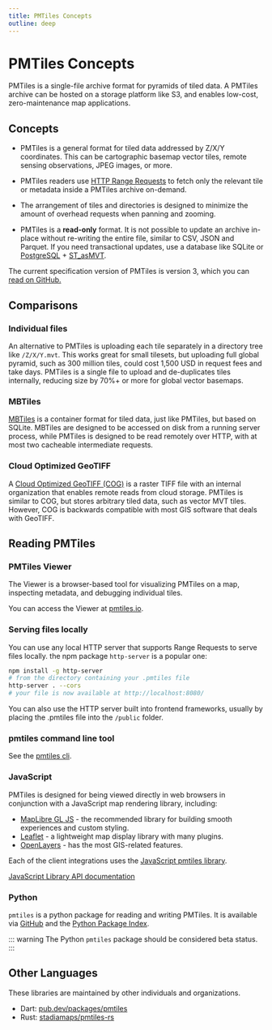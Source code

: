 ```yaml
---
title: PMTiles Concepts
outline: deep
---
```


# PMTiles Concepts

PMTiles is a single-file archive format for pyramids of tiled data. A PMTiles archive can be hosted on a storage platform like S3, and enables low-cost, zero-maintenance map applications.

## Concepts

* PMTiles is a general format for tiled data addressed by Z/X/Y coordinates. This can be cartographic basemap vector tiles, remote sensing observations, JPEG images, or more. 

* PMTiles readers use [HTTP Range Requests](https://developer.mozilla.org/en-US/docs/Web/HTTP/Range_requests) to fetch only the relevant tile or metadata inside a PMTiles archive on-demand.

* The arrangement of tiles and directories is designed to minimize the amount of overhead requests when panning and zooming.

* PMTiles is a **read-only** format. It is not possible to update an archive in-place without re-writing the entire file, similar to CSV, JSON and Parquet. If you need transactional updates, use a database like SQLite or [PostgreSQL](http://postgis.net) + [ST_asMVT](https://postgis.net/docs/ST_AsMVT.html).

The current specification version of PMTiles is version 3, which you can [read on GitHub.](https://github.com/protomaps/PMTiles/blob/master/spec/v3/spec.md)

## Comparisons

### Individual files

An alternative to PMTiles is uploading each tile separately in a directory tree like `/Z/X/Y.mvt`. This works great for small tilesets, but uploading full global pyramid, such as 300 million tiles, could cost 1,500 USD in request fees and take days. PMTiles is a single file to upload and de-duplicates tiles internally, reducing size by 70%+ or more for global vector basemaps.

### MBTiles

[MBTiles](https://github.com/mapbox/mbtiles-spec) is a container format for tiled data, just like PMTiles, but based on SQLite. MBTiles are designed to be accessed on disk from a running server process, while PMTiles is designed to be read remotely over HTTP, with at most two cacheable intermediate requests.

### Cloud Optimized GeoTIFF

A [Cloud Optimized GeoTIFF (COG)](https://www.cogeo.org) is a raster TIFF file with an internal organization that enables remote reads from cloud storage. PMTiles is similar to COG, but stores arbitrary tiled data, such as vector MVT tiles. However, COG is backwards compatible with most GIS software that deals with GeoTIFF.

## Reading PMTiles

### PMTiles Viewer

The Viewer is a browser-based tool for visualizing PMTiles on a map, inspecting metadata, and debugging individual tiles.

You can access the Viewer at [pmtiles.io](https://pmtiles.io/).

### Serving files locally

You can use any local HTTP server that supports Range Requests to serve files locally. the npm package `http-server` is a popular one:

```sh
npm install -g http-server
# from the directory containing your .pmtiles file
http-server . --cors
# your file is now available at http://localhost:8080/
```

You can also use the HTTP server built into frontend frameworks, usually by placing the .pmtiles file into the `/public` folder.

### pmtiles command line tool

See the [pmtiles cli](/pmtiles/cli).

### JavaScript

PMTiles is designed for being viewed directly in web browsers in conjunction with a JavaScript map rendering library, including:

* [MapLibre GL JS](/pmtiles/maplibre) - the recommended library for building smooth experiences and custom styling.
* [Leaflet](/pmtiles/leaflet) - a lightweight map display library with many plugins.
* [OpenLayers](/pmtiles/openlayers) - has the most GIS-related features.

Each of the client integrations uses the [JavaScript pmtiles library](https://github.com/protomaps/PMTiles/tree/main/js).

[JavaScript Library API documentation](https://pmtiles.io/typedoc/)

### Python

`pmtiles` is a python package for reading and writing PMTiles. It is available via [GitHub](https://github.com/protomaps/PMTiles/tree/main/python) and the [Python Package Index](https://pypi.org/project/pmtiles/).

::: warning
The Python `pmtiles` package should be considered beta status.
:::

## Other Languages

These libraries are maintained by other individuals and organizations.

* Dart: [pub.dev/packages/pmtiles](https://pub.dev/packages/pmtiles)
* Rust: [stadiamaps/pmtiles-rs](https://github.com/stadiamaps/pmtiles-rs)

